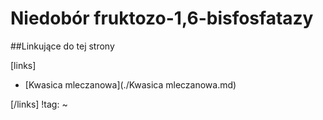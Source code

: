 # Niedobór fruktozo-1,6-bisfosfatazy





##Linkujące do tej strony

[links]

- [Kwasica mleczanowa](./Kwasica mleczanowa.md)


[/links]
!tag:
~

